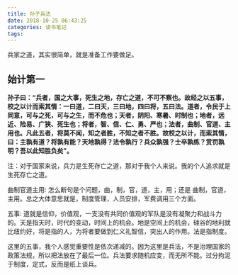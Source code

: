 ```yaml
---
title: 孙子兵法 
date: 2018-10-25 06:43:25
categories: 读书笔记
tags:
---
```


兵家之道，其实很简单，就是准备工作要做足。

## 始计第一

**孙子曰：“兵者，国之大事，死生之地，存亡之道，不可不察也。故经之以五事，校之以计而索其情：一曰道，二曰天，三曰地，四曰将，五曰法。道者，令民于上同意，可与之死，可与之生，而不危也；天者，阴阳、寒暑、时制也；地者，远近、险易、广狭、死生也；将者，智、信、仁、勇、严也；法者，曲制、官道、主用也。凡此五者，将莫不闻，知之者胜，不知之者不胜。故校之以计，而索其情，曰：主孰有道？将孰有能？天地孰得？法令孰行？兵众孰强？士卒孰练？赏罚孰明？吾以此知胜负矣”。**

注：对于国家来说，兵力是生死存亡之道，那对于我个人来说。我的个人追求就是生死存亡之道。

曲制官道主用: 怎么断句是个问题，曲，制，官，道，主，用；还是 曲制，官道，主用。总之大体意思就是，制度管理，人员安排，军费调用三个方面。

五事: 道就是信仰，价值观，一支没有共同价值观的军队是没有凝聚力和战斗力的。天是指天时，时代的变动，时间上的机会。地是空间上的机会，硅谷的地利就比纽约好，将是指的人，为将者要做到仁义礼智信，突出人的作用。法是指制度。

这里的五事，我个人感觉重要性是依次递减的。因为这里是兵法，不是治理国家的政策法规，所以把法放在了最后一位。兵法要求随机应变，而无所不能。过分拘泥于制度，定式，反而是纸上谈兵。
